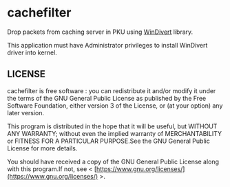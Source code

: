 # cachefilter

Drop packets from caching server in PKU using [WinDivert](https://reqrypt.org/windivert.html) library.

This application must have Administrator privileges to install WinDivert driver into kernel.

## LICENSE

cachefilter is free software : you can redistribute it and/or modify
it under the terms of the GNU General Public License as published by
the Free Software Foundation, either version 3 of the License, or
(at your option) any later version.

This program is distributed in the hope that it will be useful,
but WITHOUT ANY WARRANTY; without even the implied warranty of
MERCHANTABILITY or FITNESS FOR A PARTICULAR PURPOSE.See the
GNU General Public License for more details.

You should have received a copy of the GNU General Public License
along with this program.If not, see < [https://www.gnu.org/licenses/](https://www.gnu.org/licenses/) >.
